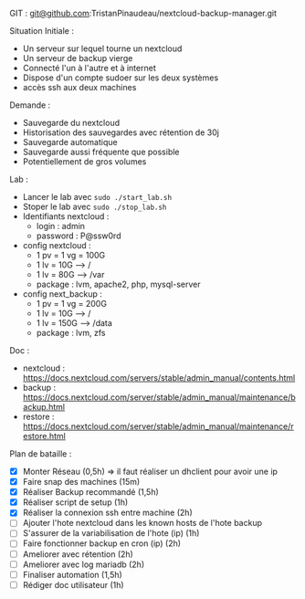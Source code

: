 GIT : git@github.com:TristanPinaudeau/nextcloud-backup-manager.git

Situation Initiale :
- Un serveur sur lequel tourne un nextcloud
- Un serveur de backup vierge
- Connecté l'un à l'autre et à internet
- Dispose d'un compte sudoer sur les deux systèmes
- accès ssh aux deux machines

Demande :
- Sauvegarde du nextcloud
- Historisation des sauvegardes avec rétention de 30j
- Sauvegarde automatique
- Sauvegarde aussi fréquente que possible
- Potentiellement de gros volumes

Lab :
- Lancer le lab avec `sudo ./start_lab.sh`
- Stoper le lab avec `sudo ./stop_lab.sh`
- Identifiants nextcloud :
  * login : admin
  * password : P@ssw0rd
- config nextcloud :
  * 1 pv = 1 vg = 100G
  * 1 lv = 10G --> /
  * 1 lv = 80G --> /var
  * package : lvm, apache2, php, mysql-server
- config next_backup :
  * 1 pv = 1 vg = 200G
  * 1 lv = 10G  --> /
  * 1 lv = 150G --> /data
  * package : lvm, zfs

Doc :
- nextcloud : https://docs.nextcloud.com/servers/stable/admin_manual/contents.html
- backup : https://docs.nextcloud.com/server/stable/admin_manual/maintenance/backup.html
- restore : https://docs.nextcloud.com/server/stable/admin_manual/maintenance/restore.html

Plan de bataille :
- [x] Monter Réseau (0,5h) => il faut réaliser un dhclient pour avoir une ip
- [x] Faire snap des machines (15m)
- [x] Réaliser Backup recommandé (1,5h)
- [x] Réaliser script de setup (1h)
- [x] Réaliser la connexion ssh entre machine (2h)
- [ ] Ajouter l'hote nextcloud dans les known hosts de l'hote backup
- [ ] S'assurer de la variabilisation de l'hote (ip) (1h)
- [ ] Faire fonctionner backup en cron (ip) (2h)
- [ ] Ameliorer avec rétention (2h)
- [ ] Ameliorer avec log mariadb (2h)
- [ ] Finaliser automation (1,5h)
- [ ] Rédiger doc utilisateur (1h)
